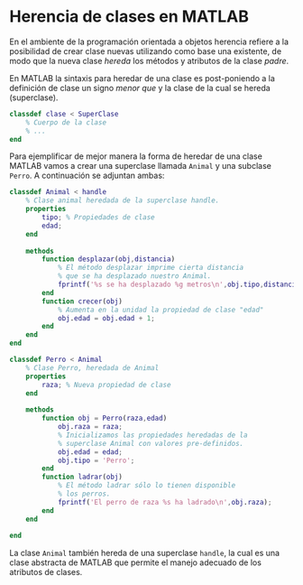 # Herencia de clases en MATLAB

En el ambiente de la programación orientada a objetos herencia refiere a la posibilidad de crear 
clase nuevas utilizando como base una existente, de modo que la nueva clase *hereda* los métodos 
y atributos de la clase *padre*.

En MATLAB la sintaxis para heredar de una clase es post-poniendo a la definición de clase 
un signo *menor que* y la clase de la cual se hereda (superclase).

```matlab
classdef clase < SuperClase
	% Cuerpo de la clase
	% ...
end
```

Para ejemplificar de mejor manera la forma de heredar de una clase MATLAB vamos a crear una superclase 
llamada `Animal` y una subclase `Perro`. A continuación se adjuntan ambas:

```matlab
classdef Animal < handle
    % Clase animal heredada de la superclase handle.
    properties
        tipo; % Propiedades de clase
        edad;
    end
    
    methods
        function desplazar(obj,distancia)
            % El método desplazar imprime cierta distancia 
            % que se ha desplazado nuestro Animal.
            fprintf('%s se ha desplazado %g metros\n',obj.tipo,distancia);
        end
        function crecer(obj)
            % Aumenta en la unidad la propiedad de clase "edad"
            obj.edad = obj.edad + 1;
        end
    end
end
```

```matlab
classdef Perro < Animal
    % Clase Perro, heredada de Animal
    properties
        raza; % Nueva propiedad de clase
    end
    
    methods
        function obj = Perro(raza,edad)
            obj.raza = raza;
            % Inicializamos las propiedades heredadas de la 
            % superclase Animal con valores pre-definidos.
            obj.edad = edad;
            obj.tipo = 'Perro';
        end
        function ladrar(obj)
            % El método ladrar sólo lo tienen disponible 
            % los perros.
            fprintf('El perro de raza %s ha ladrado\n',obj.raza);
        end
    end
    
end
```

La clase `Animal` también hereda de una superclase `handle`, la cual es una clase abstracta de MATLAB que permite 
el manejo adecuado de los atributos de clases.


